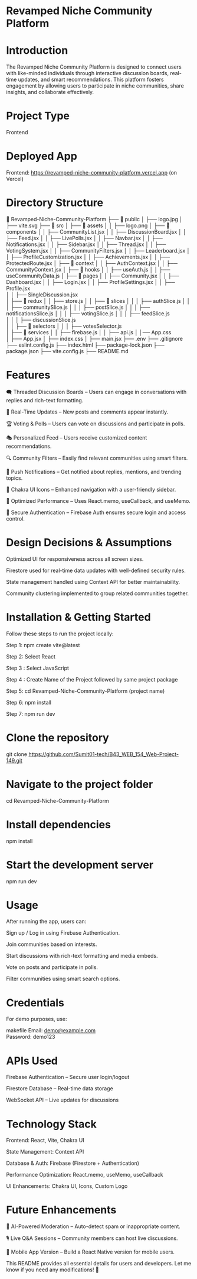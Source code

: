 # Revamped Niche Community Platform
# Introduction
The Revamped Niche Community Platform is designed to connect users with like-minded individuals through interactive discussion boards, real-time updates, and smart recommendations. This platform fosters engagement by allowing users to participate in niche communities, share insights, and collaborate effectively.

# Project Type
Frontend

# Deployed App
Frontend: https://revamped-niche-community-platform.vercel.app (on Vercel)

# Directory Structure
📂 Revamped-Niche-Community-Platform
├── 📂 public
│   ├── logo.jpg
│   ├── vite.svg
├── 📂 src
│   ├── 📂 assets
│   │   ├── logo.png 
│   ├── 📂 components
│   │   ├── CommunityList.jsx
│   │   ├── DiscussionBoard.jsx
│   │   ├── Feed.jsx
│   │   ├── LivePolls.jsx
│   │   ├── Navbar.jsx
│   │   ├── Notifications.jsx
│   │   ├── Sidebar.jsx
│   │   ├── Thread.jsx
│   │   ├── VotingSystem.jsx
│   │   ├── CommunityFilters.jsx
│   │   ├── Leaderboard.jsx
│   │   ├── ProfileCustomization.jsx
│   │   ├── Achievements.jsx
│   │   ├── ProtectedRoute.jsx 
│   ├── 📂 context
│   │   ├── AuthContext.jsx
│   │   ├── CommunityContext.jsx
│   ├── 📂 hooks
│   │   ├── useAuth.js
│   │   ├── useCommunityData.js
│   ├── 📂 pages
│   │   ├── Community.jsx
│   │   ├── Dashboard.jsx
│   │   ├── Login.jsx
│   │   ├── ProfileSettings.jsx
│   │   ├── Profile.jsx  
│   │   ├── SingleDiscussion.jsx  
│   ├── 📂 redux
│   │   ├── store.js 
│   │   ├── 📂 slices
│   │   │   ├── authSlice.js
│   │   │   ├── communitySlice.js
│   │   │   ├── postSlice.js
│   │   │   ├── notificationsSlice.js
│   │   │   ├── votingSlice.js
│   │   │   ├── feedSlice.js  
│   │   │   ├── discussionSlice.js  
│   │   ├── 📂 selectors
│   │   │   ├── votesSelector.js  
│   ├── 📂 services
│   │   ├── firebase.js
│   │   ├── api.js
│   │── App.css  
│   ├── App.jsx
│   ├── index.css
│   ├── main.jsx
├── .env
├── .gitignore
├── eslint.config.js
├── index.html
├── package-lock.json
├── package.json
├── vite.config.js
├── README.md

# Features
🗨️ Threaded Discussion Boards – Users can engage in conversations with replies and rich-text formatting.

🔄 Real-Time Updates – New posts and comments appear instantly.

🏆 Voting & Polls – Users can vote on discussions and participate in polls.

🎭 Personalized Feed – Users receive customized content recommendations.

🔍 Community Filters – Easily find relevant communities using smart filters.

🔔 Push Notifications – Get notified about replies, mentions, and trending topics.

🎨 Chakra UI Icons – Enhanced navigation with a user-friendly sidebar.

🚀 Optimized Performance – Uses React.memo, useCallback, and useMemo.

🔐 Secure Authentication – Firebase Auth ensures secure login and access control.

# Design Decisions & Assumptions
Optimized UI for responsiveness across all screen sizes.

Firestore used for real-time data updates with well-defined security rules.

State management handled using Context API for better maintainability.

Community clustering implemented to group related communities together.

# Installation & Getting Started
Follow these steps to run the project locally:

Step 1: npm create vite@latest

Step 2: Select React

Step 3 : Select JavaScript

Step 4 : Create Name of the Project followed by same project package

Step 5: cd Revamped-Niche-Community-Platform (project name)

Step 6: npm install

Step 7: npm run dev

# Clone the repository
git clone https://github.com/Sumit01-tech/B43_WEB_154_Web-Project-149.git

# Navigate to the project folder
cd Revamped-Niche-Community-Platform

# Install dependencies
npm install

# Start the development server
npm run dev

# Usage
After running the app, users can:

Sign up / Log in using Firebase Authentication.

Join communities based on interests.

Start discussions with rich-text formatting and media embeds.

Vote on posts and participate in polls.

Filter communities using smart search options.

# Credentials
For demo purposes, use:

makefile
Email: demo@example.com  
Password: demo123  

# APIs Used
Firebase Authentication – Secure user login/logout

Firestore Database – Real-time data storage

WebSocket API – Live updates for discussions

# Technology Stack
Frontend: React, Vite, Chakra UI

State Management: Context API

Database & Auth: Firebase (Firestore + Authentication)

Performance Optimization: React.memo, useMemo, useCallback

UI Enhancements: Chakra UI, Icons, Custom Logo

# Future Enhancements
📢 AI-Powered Moderation – Auto-detect spam or inappropriate content.

🎙️ Live Q&A Sessions – Community members can host live discussions.

📱 Mobile App Version – Build a React Native version for mobile users.

This README provides all essential details for users and developers. Let me know if you need any modifications! 🚀
